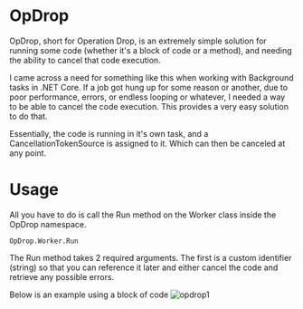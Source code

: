 # OpDrop

OpDrop, short for Operation Drop, is an extremely simple solution for running some code (whether it's a block of code or a method), and needing the ability to cancel that code execution.

I came across a need for something like this when working with Background tasks in .NET Core. If a job got hung up for some reason or another, due to poor performance, errors, or endless looping or whatever, I needed a way to be able to cancel the code execution. This provides a very easy solution to do that.

Essentially, the code is running in it's own task, and a CancellationTokenSource is assigned to it. Which can then be canceled at any point.

# Usage

All you have to do is call the Run method on the Worker class inside the OpDrop namespace.
````
OpDrop.Worker.Run
````
The Run method takes 2 required arguments. The first is a custom identifier (string) so that you can reference it later and either cancel the code and retrieve any possible errors.

Below is an example using a block of code
![opdrop1](https://user-images.githubusercontent.com/10837928/148834104-62935dae-16c5-4ab0-9ed9-6ad1ed2353f8.PNG)


